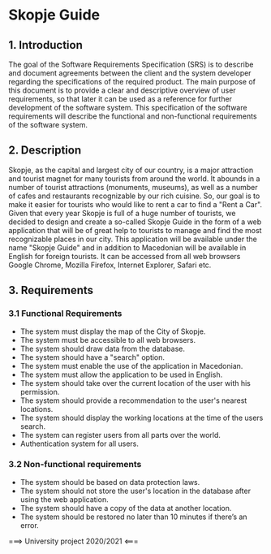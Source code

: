 # Skopje Guide

## 1. Introduction

The goal of the Software Requirements Specification (SRS) is to describe and document agreements between the client and the system developer regarding the specifications of the required product. The main purpose of this document is to provide a clear and descriptive overview of user requirements, so that later it can be used as a reference for further development of the software system. This specification of the software requirements will describe the functional and non-functional requirements of the software system.


##  2. Description

Skopje, as the capital and largest city of our country, is a major attraction and tourist magnet for many tourists from around the world. It abounds in a number of tourist attractions (monuments, museums), as well as a number of cafes and restaurants recognizable by our rich cuisine. So, our goal is to make it easier for tourists who would like to rent a car to find a "Rent a Car". Given that every year Skopje is full of a huge number of tourists, we decided to design and create a so-called Skopje Guide in the form of a web application that will be of great help to tourists to manage and find the most recognizable places in our city.
This application will be available under the name "Skopje Guide" and in addition to Macedonian will be available in English for foreign tourists. It can be accessed from all web browsers Google Chrome, Mozilla Firefox, Internet Explorer, Safari etc.


## 3. Requirements
### 3.1 Functional Requirements
* The system must display the map of the City of Skopje.
* The system must be accessible to all web browsers.
* The system should draw data from the database.
* The system should have a "search" option.
* The system must enable the use of the application in Macedonian.
* The system must allow the application to be used in English.
* The system should take over the current location of the user with his permission.
* The system should provide a recommendation to the user's nearest locations.
* The system should display the working locations at the time of the users search.
* The system can register users from all parts over the world.
* Authentication system for all users.

### 3.2 Non-functional requirements
* The system should be based on data protection laws.
* The system should not store the user's location in the database after using the web application.
* The system should have a copy of the data at another location.
* The system should be restored no later than 10 minutes if there’s an error.


===> University project 2020/2021 <===

